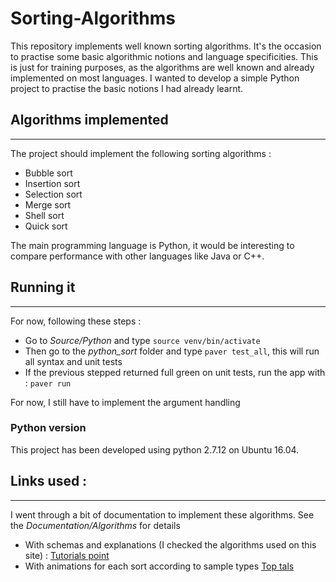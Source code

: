 # Sorting-Algorithms
This repository implements well known sorting algorithms. It's the occasion to practise some basic algorithmic notions and language specificities. This is just for training purposes, as the algorithms are well known and already implemented on most languages. I wanted to develop a simple Python project to practise the basic notions I had already learnt.


## Algorithms implemented
----
The project should implement the following sorting algorithms :

  - Bubble sort
  - Insertion sort
  - Selection sort
  - Merge sort
  - Shell sort
  - Quick sort

The main programming language is Python, it would be interesting to compare performance with other languages like Java or C++.

## Running it
----
For now, following these steps :

  - Go to *Source/Python* and type ```source venv/bin/activate```
  - Then go to the *python_sort* folder and type ```paver test_all```, this will run all syntax and unit tests
  - If the previous stepped returned full green on unit tests, run the app with : ```paver run```

For now, I still have to implement the argument handling


### Python version
This project has been developed using python 2.7.12 on Ubuntu 16.04.

## Links used :
----
I went through a bit of documentation to implement these algorithms. See the *Documentation/Algorithms* for details

  - With schemas and explanations (I checked the algorithms used on this site) : [Tutorials point](https://www.tutorialspoint.com/data_structures_algorithms/bubble_sort_algorithm.htm)
  - With animations for each sort according to sample types [Top tals](https://www.toptal.com/developers/sorting-algorithms)
